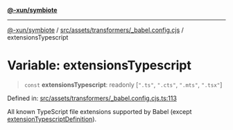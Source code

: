 [**@-xun/symbiote**](../../../../../README.md)

***

[@-xun/symbiote](../../../../../README.md) / [src/assets/transformers/\_babel.config.cjs](../README.md) / extensionsTypescript

# Variable: extensionsTypescript

> `const` **extensionsTypescript**: readonly \[`".ts"`, `".cts"`, `".mts"`, `".tsx"`\]

Defined in: [src/assets/transformers/\_babel.config.cjs.ts:113](https://github.com/Xunnamius/symbiote/blob/b951959a4a12ac484c8addc839f912c4e5767875/src/assets/transformers/_babel.config.cjs.ts#L113)

All known TypeScript file extensions supported by Babel (except [extensionTypescriptDefinition](extensionTypescriptDefinition.md)).
